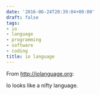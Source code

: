 ```yaml
---
date: '2016-06-24T20:39:04+00:00'
draft: false
tags:
- io
- language
- programming
- software
- coding
title: io language
---
```


From http://iolanguage.org:

Io looks like a nifty language.
